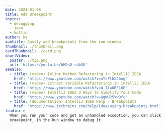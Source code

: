 ```yaml
---
date: 2021-01-08
title: Add Breakpoint
topics:
  - debugging
  - java
  - kotlin
author: hs
subtitle: Easily add breakpoints from the run window
thumbnail: ./thumbnail.png
cardThumbnail: ./card.png
shortVideo:
  poster: ./tip.png
  url: 'https://youtu.be/hHDsG-sdb3U'
seealso:
  - title: (video) Inline Method Refactoring in IntelliJ IDEA
    href: 'https://www.youtube.com/watch?v=uYsFlbXJbog'
  - title: (video) Extract Variable Refactorings in IntelliJ IDEA
    href: 'https://www.youtube.com/watch?v=W_IiuORF16E'
  - title: (video) IntelliJ IDEA 3 Ways To Simplify Your Code
    href: 'https://www.youtube.com/watch?v=HgWU25YwDfc'
  - title: (documentation) IntelliJ IDEA Help - Breakpoints
    href: 'https://www.jetbrains.com/help/idea/using-breakpoints.html'
leadin: >
  When you run your code and get an unhandled exception, you can click _Create
  breakpoint_ in the Run window to debug it.
---
```


